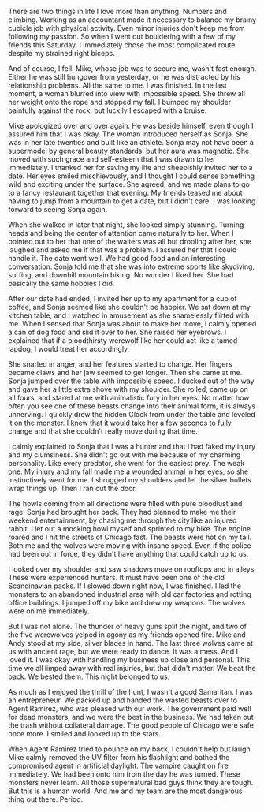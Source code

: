 There are two things in life I love more than anything. Numbers and climbing. Working as an accountant made it necessary to balance my brainy cubicle job with physical activity. Even minor injuries don't keep me from following my passion. So when I went out bouldering with a few of my friends this Saturday, I immediately chose the most complicated route despite my strained right biceps.



And of course, I fell. Mike, whose job was to secure me, wasn't fast enough. Either he was still hungover from yesterday, or he was distracted by his relationship problems. All the same to me. I was finished. In the last moment, a woman blurred into view with impossible speed. She threw all her weight onto the rope and stopped my fall. I bumped my shoulder painfully against the rock, but luckily I escaped with a bruise.



Mike apologized over and over again. He was beside himself, even though I assured him that I was okay. The woman introduced herself as Sonja. She was in her late twenties and built like an athlete. Sonja may not have been a supermodel by general beauty standards, but her aura was magnetic. She moved with such grace and self-esteem that I was drawn to her immediately. I thanked her for saving my life and sheepishly invited her to a date. Her eyes smiled mischievously, and I thought I could sense something wild and exciting under the surface. She agreed, and we made plans to go to a fancy restaurant together that evening. My friends teased me about having to jump from a mountain to get a date, but I didn't care. I was looking forward to seeing Sonja again.



When she walked in later that night, she looked simply stunning. Turning heads and being the center of attention came naturally to her. When I pointed out to her that one of the waiters was all but drooling after her, she laughed and asked me if that was a problem. I assured her that I could handle it. The date went well. We had good food and an interesting conversation. Sonja told me that she was into extreme sports like skydiving, surfing, and downhill mountain biking. No wonder I liked her. She had basically the same hobbies I did.



After our date had ended, I invited her up to my apartment for a cup of coffee, and Sonja seemed like she couldn't be happier. We sat down at my kitchen table, and I watched in amusement as she shamelessly flirted with me. When I sensed that Sonja was about to make her move, I calmly opened a can of dog food and slid it over to her. She raised her eyebrows. I explained that if a bloodthirsty werewolf like her could act like a tamed lapdog, I would treat her accordingly.



She snarled in anger, and her features started to change. Her fingers became claws and her jaw seemed to get longer. Then she came at me. Sonja jumped over the table with impossible speed. I ducked out of the way and gave her a little extra shove with my shoulder. She rolled, came up on all fours, and stared at me with animalistic fury in her eyes. No matter how often you see one of these beasts change into their animal form, it is always unnerving. I quickly drew the hidden Glock from under the table and leveled it on the monster. I knew that it would take her a few seconds to fully change and that she couldn't really move during that time.



I calmly explained to Sonja that I was a hunter and that I had faked my injury and my clumsiness. She didn't go out with me because of my charming personality. Like every predator, she went for the easiest prey. The weak one. My injury and my fall made me a wounded animal in her eyes, so she instinctively went for me. I shrugged my shoulders and let the silver bullets wrap things up. Then I ran out the door.



The howls coming from all directions were filled with pure bloodlust and rage. Sonja had brought her pack. They had planned to make me their weekend entertainment, by chasing me through the city like an injured rabbit. I let out a mocking howl myself and sprinted to my bike. The engine roared and I hit the streets of Chicago fast. The beasts were hot on my tail. Both me and the wolves were moving with insane speed. Even if the police had been out in force, they didn't have anything that could catch up to us.



I looked over my shoulder and saw shadows move on rooftops and in alleys. These were experienced hunters. It must have been one of the old Scandinavian packs. If I slowed down right now, I was finished. I led the monsters to an abandoned industrial area with old car factories and rotting office buildings. I jumped off my bike and drew my weapons. The wolves were on me immediately.



But I was not alone. The thunder of heavy guns split the night, and two of the five werewolves yelped in agony as my friends opened fire. Mike and Andy stood at my side, silver blades in hand. The last three wolves came at us with ancient rage, but we were ready to dance. It was a mess. And I loved it. I was okay with handling my business up close and personal. This time we all limped away with real injuries, but that didn't matter. We beat the pack. We bested them. This night belonged to us.



As much as I enjoyed the thrill of the hunt, I wasn't a good Samaritan. I was an entrepreneur. We packed up and handed the wasted beasts over to Agent Ramirez, who was pleased with our work. The government paid well for dead monsters, and we were the best in the business. We had taken out the trash without collateral damage. The good people of Chicago were safe once more. I smiled and looked up to the stars.



When Agent Ramirez tried to pounce on my back, I couldn't help but laugh. Mike calmly removed the UV filter from his flashlight and bathed the compromised agent in artificial daylight. The vampire caught on fire immediately. We had been onto him from the day he was turned. These monsters never learn. All those supernatural bad guys think they are tough. But this is a human world. And me and my team are the most dangerous thing out there. Period.